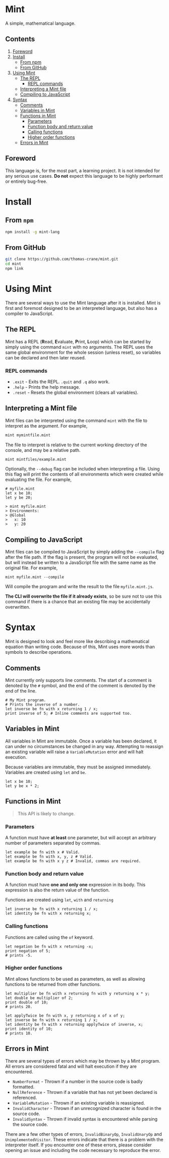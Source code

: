 # Mint
A simple, mathematical language.

## Contents
1. [Foreword](#foreword)
2. [Install](#install)
    + [From npm](#from-npm)
    + [From GitHub](#from-github)
3. [Using Mint](#using-mint)
    + [The REPL](#the-repl)
        + [REPL commands](#repl-commands)
    + [Interpreting a Mint file](#interpreting-a-mint-file)
    + [Compiling to JavaScript](#compiling-to-javascript)
4. [Syntax](#syntax)
    + [Comments](#comments)
    + [Variables in Mint](#variables-in-mint)
    + [Functions in Mint](#functions-in-mint)
        + [Parameters](#parameters)
        + [Function body and return value](#function-body-and-return-value)
        + [Calling functions](#calling-functions)
        + [Higher order functions](#higher-order-functions)
    + [Errors in Mint](#errors-in-mint)

## Foreword
This language is, for the most part, a learning project. It is not intended for any serious use cases. **Do not** expect this language to be highly performant or entirely bug-free.

# Install
## From `npm`
```bash
npm install -g mint-lang
```

## From GitHub
```bash
git clone https://github.com/thomas-crane/mint.git
cd mint
npm link
```

# Using Mint
There are several ways to use the Mint language after it is installed. Mint is first and foremost designed to be an interpreted language, but also has a compiler to JavaScript.

## The REPL
Mint has a REPL (**R**ead, **E**valuate, **P**rint, **L**oop) which can be started by simply using the command `mint` with no arguments. The REPL uses the same global environment for the whole session (unless reset), so variables can be declared and then later reused.

### REPL commands
+ `.exit` - Exits the REPL. `.quit` and `.q` also work.
+ `.help` - Prints the help message.
+ `.reset` - Resets the global environment (clears all variables).

## Interpreting a Mint file
Mint files can be interpreted using the command `mint` with the file to interpret as the argument. For example,
```bash
mint mymintfile.mint
```
The file to interpret is relative to the current working directory of the console, and may be a relative path.
```bash
mint mintfiles/example.mint
```

Optionally, the `--debug` flag can be included when interpreting a file. Using this flag will print the contents of all environments which were created while evaluating the file. For example,
```
# myfile.mint
let x be 10;
let y be 20;

> mint myfile.mint
> Environments:
> @Global
>   x: 10
>   y: 20
```

## Compiling to JavaScript
Mint files can be compiled to JavaScript by simply adding the `--compile` flag after the file path. If the flag is present, the program will not be evaluated, but will instead be written to a JavaScript file with the same name as the original file. For example,
```
mint myfile.mint --compile
```
Will compile the program and write the result to the file `myfile.mint.js`.

**The CLI will overwrite the file if it already exists**, so be sure not to use this command if there is a chance that an existing file may be accidentally overwritten.

# Syntax
Mint is designed to look and feel more like describing a mathematical equation than writing code. Because of this, Mint uses more words than symbols to describe operations.

## Comments
Mint currently only supports line comments. The start of a comment is denoted by the `#` symbol, and the end of the comment is denoted by the end of the line.

```
# My Mint program.
# Prints the inverse of a number.
let inverse be fn with x returning 1 / x;
print inverse of 5; # Inline comments are supported too.
```

## Variables in Mint
All variables in Mint are immutable. Once a variable has been declared, it can under no circumstances be changed in any way. Attempting to reassign an existing variable will raise a `VariableMutation` error and will halt execution.

Because variables are immutable, they must be assigned immediately. Variables are created using `let` and `be`.
```
let x be 10;
let y be x * 2;
```

## Functions in Mint
> This API is likely to change.

### Parameters
A function must have **at least** one parameter, but will accept an arbitrary number of parameters separated by commas.
```
let example be fn with x # Valid.
let example be fn with x, y, z # Valid.
let example be fn with x y z # Invalid, commas are required.
```

### Function body and return value
A function must have **one and only one** expression in its body. This expression is also the return value of the function.

Functions are created using `let`, `with` and `returning`
```
let inverse be fn with x returning 1 / x;
let identity be fn with x returning x;
```

### Calling functions
Functions are called using the `of` keyword.
```
let negation be fn with x returning -x;
print negation of 5;
# prints -5.
```

### Higher order functions
Mint allows functions to be used as parameters, as well as allowing functions to be returned from other functions.
```
let multiplier be fn with x returning fn with y returning x * y;
let double be multiplier of 2;
print double of 10;
# prints 20.
```
```
let applyTwice be fn with x, y returning x of x of y;
let inverse be fn with x returning 1 / x;
let identity be fn with x returning applyTwice of inverse, x;
print identity of 10;
# prints 10.
```

## Errors in Mint
There are several types of errors which may be thrown by a Mint program. All errors are considered fatal and will halt execution if they are encountered.
+ `NumberFormat` - Thrown if a number in the source code is badly formatted.
+ `NullReference` - Thrown if a variable that has not yet been declared is referenced.
+ `VariableMutation` - Thrown if an existing variable is reassigned.
+ `InvalidCharacter` - Thrown if an unrecognized character is found in the source code.
+ `InvalidSyntax` - Thrown if invalid syntax is encountered while parsing the source code.

There are a few other types of errors, `InvalidBinaryOp`, `InvalidUnaryOp` and `UnimplementedVisitor`.
These errors indicate that there is a problem with the interpreter itself. If you encounter one of these errors, please consider opening an issue and including the code necessary to reproduce the error.